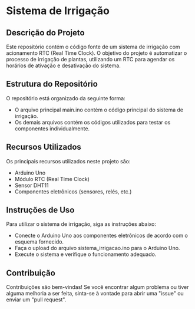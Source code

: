 # Sistema de Irrigação
## Descrição do Projeto
Este repositório contém o código fonte de um sistema de irrigação com acionamento RTC (Real Time Clock). O objetivo do projeto é automatizar o processo de irrigação de plantas, utilizando um RTC para agendar os horários de ativação e desativação do sistema.

## Estrutura do Repositório
O repositório está organizado da seguinte forma:

* O arquivo principal main.ino contém o código principal do sistema de irrigação.
* Os demais arquivos contém os códigos utilizados para testar os componentes individualmente.
## Recursos Utilizados
Os principais recursos utilizados neste projeto são:

* Arduino Uno
* Módulo RTC (Real Time Clock)
* Sensor DHT11
* Componentes eletrônicos (sensores, relés, etc.)
## Instruções de Uso
Para utilizar o sistema de irrigação, siga as instruções abaixo:

* Conecte o Arduino Uno aos componentes eletrônicos de acordo com o esquema fornecido.
* Faça o upload do arquivo sistema_irrigacao.ino para o Arduino Uno.
* Execute o sistema e verifique o funcionamento adequado.
## Contribuição
Contribuições são bem-vindas! Se você encontrar algum problema ou tiver alguma melhoria a ser feita, sinta-se à vontade para abrir uma "issue" ou enviar um "pull request".
